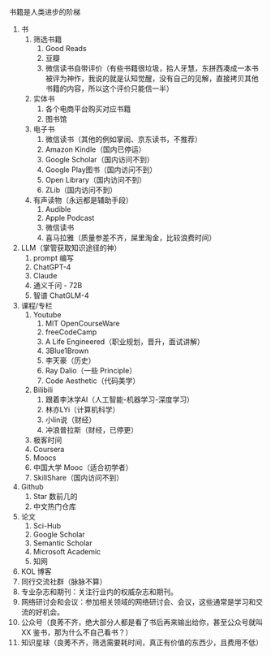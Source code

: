 书籍是人类进步的阶梯
1. 书
	1. 筛选书籍
		1. Good Reads
		2. 豆瓣
		3. 微信读书自带评价（有些书籍很垃圾，拾人牙慧，东拼西凑成一本书被评为神作，我说的就是认知觉醒，没有自己的见解，直接拷贝其他书籍的内容，所以这个评价只能信一半）
	2. 实体书
		1. 各个电商平台购买对应书籍
		2. 图书馆
	3. 电子书
		1. 微信读书（其他的例如掌阅、京东读书，不推荐）
		2. Amazon Kindle（国内已停运）
		3. Google Scholar（国内访问不到）
		4. Google Play图书（国内访问不到）
		5. Open Library（国内访问不到）
		6. ZLib（国内访问不到）
	4. 有声读物（永远都是辅助手段）
		1. Audible
		2. Apple Podcast
		3. 微信读书
		4. 喜马拉雅（质量参差不齐，屎里淘金，比较浪费时间）
2. LLM（掌管获取知识途径的神）
	1. prompt 编写
	2. ChatGPT-4
	3. Claude
	4. 通义千问 - 72B
	5. 智谱 ChatGLM-4
3. 课程/专栏
	1. Youtube
		1. MIT OpenCourseWare
		2. freeCodeCamp
		3. A Life Engineered（职业规划，晋升，面试讲解）
		4. 3Blue1Brown
		5. 李天豪（历史）
		6. Ray Dalio（一些 Principle）
		7. Code Aesthetic（代码美学）
	2. Bilibili
		1. 跟着李沐学AI（人工智能-机器学习-深度学习）
		2. 林亦LYi（计算机科学）
		3. 小lin说（财经）
		4. 冲浪普拉斯（财经，已停更）
	3. 极客时间
	4. Coursera
	5. Moocs
	6. 中国大学 Mooc（适合初学者）
	7. SkillShare（国内访问不到）
4. Github
	1. Star 数前几的
	2. 中文热门仓库
5. 论文
	1. Sci-Hub
	2. Google Scholar
	3. Semantic Scholar
	4. Microsoft Academic
	5. 知网
6. KOL 博客
7. 同行交流社群（脉脉不算）
8. 专业杂志和期刊：关注行业内的权威杂志和期刊。
9. 网络研讨会和会议：参加相关领域的网络研讨会、会议，这些通常是学习和交流的好机会。
10. 公众号（良莠不齐，绝大部分人都是看了书后再来输出给你，甚至公众号就叫 XX 鉴书，那为什么不自己看书？）
11. 知识星球（良莠不齐，筛选需要耗时间，真正有价值的东西少，且费用不低）

